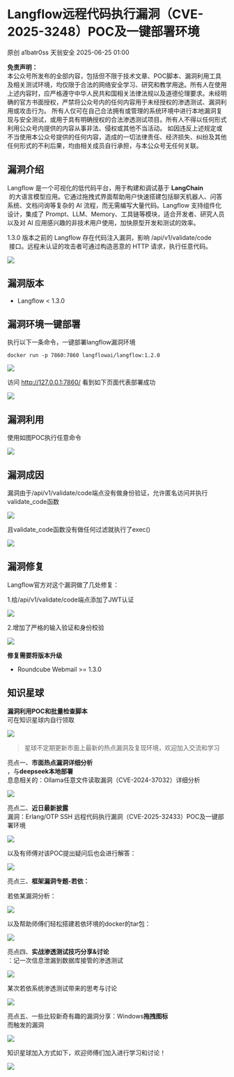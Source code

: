 #  Langflow远程代码执行漏洞（CVE-2025-3248）POC及一键部署环境  
原创 a1batr0ss  天翁安全   2025-06-25 01:00  
  
**免责声明：**  
本公众号所发布的全部内容，包括但不限于技术文章、POC脚本、漏洞利用工具及相关测试环境，均仅限于合法的网络安全学习、研究和教学用途。所有人在使用上述内容时，应严格遵守中华人民共和国相关法律法规以及道德伦理要求。未经明确的官方书面授权，严禁将公众号内的任何内容用于未经授权的渗透测试、漏洞利用或攻击行为。 所有人仅可在自己合法拥有或管理的系统环境中进行本地漏洞复现与安全测试，或用于具有明确授权的合法渗透测试项目。所有人不得以任何形式利用公众号内提供的内容从事非法、侵权或其他不当活动。 如因违反上述规定或不当使用本公众号提供的任何内容，造成的一切法律责任、经济损失、纠纷及其他任何形式的不利后果，均由相关成员自行承担，与本公众号无任何关联。  
## 漏洞介绍  
  
Langflow 是一个可视化的低代码平台，用于构建和调试基于 **LangChain**  
 的大语言模型应用。它通过拖拽式界面帮助用户快速搭建包括聊天机器人、问答系统、文档问询等复杂的 AI 流程，而无需编写大量代码。Langflow 支持组件化设计，集成了 Prompt、LLM、Memory、工具链等模块，适合开发者、研究人员以及对 AI 应用感兴趣的非技术用户使用，加快原型开发和测试的效率。  
  
1.3.0 版本之前的 Langflow 存在代码注入漏洞，影响 /api/v1/validate/code  
 接口。远程未认证的攻击者可通过构造恶意的 HTTP 请求，执行任意代码。  
  
![](https://mmbiz.qpic.cn/sz_mmbiz_png/I2eHcAFia5S73DRADfPAd7coIhQFkbIAtDGu0EfBGpaamfq79DfAe6k1CBTfIvZ7U7onoV1DsZc9jZCAOiaUQmyQ/640?wx_fmt=png&from=appmsg "")  
## 漏洞版本  
- Langflow < 1.3.0  
  
## 漏洞环境一键部署  
  
执行以下一条命令，一键部署langflow漏洞环境  
```
docker run -p 7860:7860 langflowai/langflow:1.2.0
```  
  
![](https://mmbiz.qpic.cn/sz_mmbiz_png/I2eHcAFia5S73DRADfPAd7coIhQFkbIAtuwXdEibkT9DQxu4ibiaMqA5sOp7x5IuWH0Y8xqZibibMSjsPToX5TyXaDTA/640?wx_fmt=png&from=appmsg "")  
  
访问 http://127.0.0.1:7860/ 看到如下页面代表部署成功  
  
![](https://mmbiz.qpic.cn/sz_mmbiz_png/I2eHcAFia5S73DRADfPAd7coIhQFkbIAtLxz2GsnH633hnaudoyl26cT1K3B0Z9Cibld6DibEKOWsbO3E4TOuOFpw/640?wx_fmt=png&from=appmsg "")  
## 漏洞利用  
  
使用如图POC执行任意命令  
  
![](https://mmbiz.qpic.cn/sz_mmbiz_png/I2eHcAFia5S73DRADfPAd7coIhQFkbIAttejBrdgreYpiaiaKBfw9b8COUu5jENktGpdfVsZBGCEAVY20icwTvKwsw/640?wx_fmt=png&from=appmsg "")  
## 漏洞成因  
  
漏洞由于/api/v1/validate/code端点没有做身份验证，允许匿名访问并执行validate_code函数  
  
![](https://mmbiz.qpic.cn/sz_mmbiz_png/I2eHcAFia5S73DRADfPAd7coIhQFkbIAt9po1taK5uzZGVmpoUrMBIOLshhlAicJsjkD3BhkKLZ19VFrZBic16P4A/640?wx_fmt=png&from=appmsg "")  
  
且validate_code函数没有做任何过滤就执行了exec()  
  
![](https://mmbiz.qpic.cn/sz_mmbiz_png/I2eHcAFia5S73DRADfPAd7coIhQFkbIAtbAmpRTsDTYWeyxslSpSujdLLqwaDOnCF08yNaaickiaZ3Jb50M5dYxMg/640?wx_fmt=png&from=appmsg "")  
## 漏洞修复  
  
Langflow官方对这个漏洞做了几处修复：  
  
1.给/api/v1/validate/code端点添加了JWT认证  
  
![](https://mmbiz.qpic.cn/sz_mmbiz_png/I2eHcAFia5S73DRADfPAd7coIhQFkbIAtf4ortP9bjicT1kcvZV1BnDr0bicelsbRhUtgfeKgB49diaf5JDrTaoD4Q/640?wx_fmt=png&from=appmsg "")  
  
2.增加了严格的输入验证和身份校验  
  
![](https://mmbiz.qpic.cn/sz_mmbiz_png/I2eHcAFia5S73DRADfPAd7coIhQFkbIAtpyicMRKuDiatynsk54u1eibRG8glykSxtu2dCrJ8uU9XMJULU0trSE3Cg/640?wx_fmt=png&from=appmsg "")  
  
**修复需要将版本升级**  
- Roundcube Webmail >= 1.3.0  
  
## 知识星球  
  
**漏洞利用POC和批量检查脚本**  
可在知识星球内自行领取  
  
![](https://mmbiz.qpic.cn/sz_mmbiz_png/I2eHcAFia5S73DRADfPAd7coIhQFkbIAt6hR3dcXria0aeCL5Z4YrpmI8TB2ro9VJTZqxJq264GASksicg1td2QaQ/640?wx_fmt=png&from=appmsg "")  
> 星球不定期更新市面上最新的热点漏洞及复现环境，欢迎加入交流和学习  
  
  
亮点一、**市面热点漏洞详细分析**  
，与**deepseek本地部署**  
息息相关的：Ollama任意文件读取漏洞（CVE-2024-37032）详细分析  
  
![](https://mmbiz.qpic.cn/sz_mmbiz_png/I2eHcAFia5S73DRADfPAd7coIhQFkbIAtCqTVfjZ2ZyUNkEqO4o2jUibhc8Fj8vM9Jk5x8ickdEMUPbL9HeVzFiaog/640?wx_fmt=png&from=appmsg "")  
  
亮点二、**近日最新披露**  
漏洞：Erlang/OTP SSH 远程代码执行漏洞（CVE-2025-32433）POC及一键部署环境  
  
![](https://mmbiz.qpic.cn/sz_mmbiz_png/I2eHcAFia5S73DRADfPAd7coIhQFkbIAtOmPgJAYg5d5HC44ZUp5yNibvQaDkKPmiaRbdGCySiagXsyvSAOWvHDumg/640?wx_fmt=png&from=appmsg "")  
  
以及有师傅对该POC提出疑问后也会进行解答：  
  
![](https://mmbiz.qpic.cn/sz_mmbiz_png/I2eHcAFia5S73DRADfPAd7coIhQFkbIAtG8QkThHabXsNliaKD270BCmMic3stqI5dODbYCBqK03reCAXWBt2buibw/640?wx_fmt=png&from=appmsg "")  
  
亮点三、**框架漏洞专题-若依：**  
  
若依某漏洞分析：  
  
![](https://mmbiz.qpic.cn/sz_mmbiz_png/I2eHcAFia5S73DRADfPAd7coIhQFkbIAtNz16KpmfB2ycyiaDTZz0Mtia373Z3KdectED4ssQ1eZvpxnjdfQEnNEg/640?wx_fmt=png&from=appmsg "")  
  
以及帮助师傅们轻松搭建若依环境的docker的tar包：  
  
![](https://mmbiz.qpic.cn/sz_mmbiz_png/I2eHcAFia5S73DRADfPAd7coIhQFkbIAtxiafep2iaWBcFlx2WVI0COsA27ibWZMZF58hUa4dPAem2fq3bVibmom3KQ/640?wx_fmt=png&from=appmsg "")  
  
亮点四、**实战渗透测试技巧分享&讨论**  
：记一次信息泄漏到数据库接管的渗透测试  
  
![](https://mmbiz.qpic.cn/sz_mmbiz_png/I2eHcAFia5S73DRADfPAd7coIhQFkbIAtrH7Noibf7nibRhxiajafHo6W5sOV7qBS7T0UZicoiaDo7bTcG9lrwMYsBSw/640?wx_fmt=png&from=appmsg "")  
  
某次若依系统渗透测试带来的思考与讨论  
  
![](https://mmbiz.qpic.cn/sz_mmbiz_png/I2eHcAFia5S73DRADfPAd7coIhQFkbIAtVaZavLYZ4ww5N1lCdxiclBeI2MRnia8iaiawOlhWlPr98ZkWWP3tic9VRlw/640?wx_fmt=png&from=appmsg "")  
  
亮点五、一些比较新奇有趣的漏洞分享：Windows**拖拽图标**  
而触发的漏洞  
  
![](https://mmbiz.qpic.cn/sz_mmbiz_png/I2eHcAFia5S73DRADfPAd7coIhQFkbIAtACpQaRu93ASUfoosM9nk7tian7nmzrChtQrO8BvF1gVxXh5kkiaYUhKw/640?wx_fmt=png&from=appmsg "")  
  
知识星球加入方式如下，欢迎师傅们加入进行学习和讨论！  
  
![](https://mmbiz.qpic.cn/sz_mmbiz_png/I2eHcAFia5S73DRADfPAd7coIhQFkbIAtreAWAJtpkncfObHT8gJUR9UrayoCesdKkXbB4ibIetCW2Cw45oQ6HKQ/640?wx_fmt=png&from=appmsg "")  
  
  
